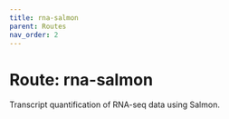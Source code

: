 ```yaml
---
title: rna-salmon
parent: Routes
nav_order: 2
---
```


# Route: rna-salmon

Transcript quantification of RNA-seq data using Salmon.
